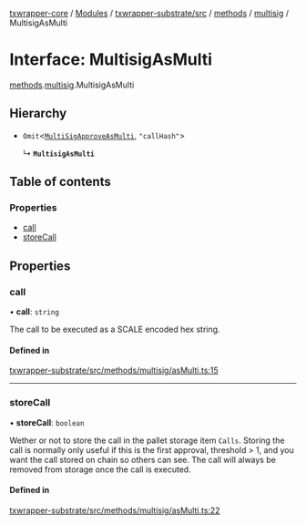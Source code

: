 [txwrapper-core](../README.md) / [Modules](../modules.md) / [txwrapper-substrate/src](../modules/txwrapper_substrate_src.md) / [methods](../modules/txwrapper_substrate_src.methods.md) / [multisig](../modules/txwrapper_substrate_src.methods.multisig.md) / MultisigAsMulti

# Interface: MultisigAsMulti

[methods](../modules/txwrapper_substrate_src.methods.md).[multisig](../modules/txwrapper_substrate_src.methods.multisig.md).MultisigAsMulti

## Hierarchy

- `Omit`<[`MultiSigApproveAsMulti`](txwrapper_substrate_src.methods.multisig.MultiSigApproveAsMulti.md), ``"callHash"``\>

  ↳ **`MultisigAsMulti`**

## Table of contents

### Properties

- [call](txwrapper_substrate_src.methods.multisig.MultisigAsMulti.md#call)
- [storeCall](txwrapper_substrate_src.methods.multisig.MultisigAsMulti.md#storecall)

## Properties

### call

• **call**: `string`

The call to be executed as a SCALE encoded hex string.

#### Defined in

[txwrapper-substrate/src/methods/multisig/asMulti.ts:15](https://github.com/paritytech/txwrapper-core/blob/f50cd9c/packages/txwrapper-substrate/src/methods/multisig/asMulti.ts#L15)

___

### storeCall

• **storeCall**: `boolean`

Wether or not to store the call in the pallet storage item `Calls`. Storing the call
is normally only useful if this is the first approval, threshold > 1, and you
want the call stored on chain so others can see. The call will always be
removed from storage once the call is executed.

#### Defined in

[txwrapper-substrate/src/methods/multisig/asMulti.ts:22](https://github.com/paritytech/txwrapper-core/blob/f50cd9c/packages/txwrapper-substrate/src/methods/multisig/asMulti.ts#L22)
